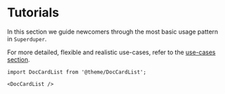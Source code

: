 # Tutorials

In this section we guide newcomers through the most 
basic usage pattern in `Superduper`.

For more detailed, flexible and realistic use-cases, 
refer to the [use-cases section](/use_cases).

```mdx-code-block
import DocCardList from '@theme/DocCardList';

<DocCardList />
```